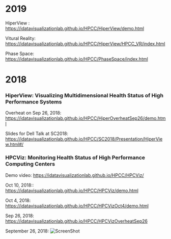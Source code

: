 
# 2019

HiperView :  https://idatavisualizationlab.github.io/HPCC/HiperView/demo.html

Vitural Reality: https://idatavisualizationlab.github.io/HPCC/HiperView/HPCC_VR/index.html

Phase Space: https://idatavisualizationlab.github.io/HPCC/PhaseSpace/index.html


# 2018

### HiperView: Visualizing Multidimensional Health Status of High Performance Systems

Overheat on Sep 26, 2018: https://idatavisualizationlab.github.io/HPCC/HiperOverheatSep26/demo.html

Slides for Dell Talk at SC2018: https://idatavisualizationlab.github.io/HPCC/SC2018/Presentation/HiperView.html#/

### HPCViz: Monitoring Health Status of High Performance Computing Centers

Demo video:  https://idatavisualizationlab.github.io/HPCC/HPCViz/

Oct 10, 2018::  https://idatavisualizationlab.github.io/HPCC/HPCViz/demo.html

Oct 4, 2018: https://idatavisualizationlab.github.io/HPCC/HPCVizOct4/demo.html

Sep 26, 2018: https://idatavisualizationlab.github.io/HPCC/HPCVizOverheatSep26

September 26, 2018:
![ScreenShot](https://github.com/iDataVisualizationLab/HPCC/blob/master/HiperView/Images_cases/Picture1.png)




